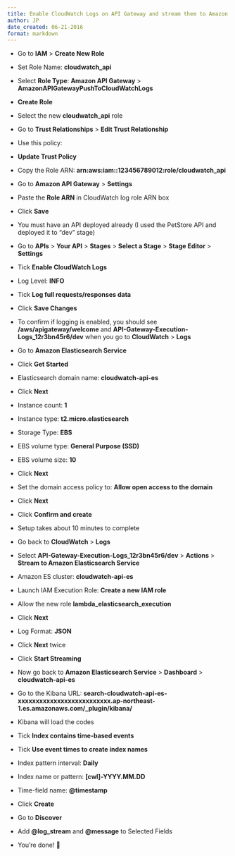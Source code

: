 ```yaml
---
title: Enable CloudWatch Logs on API Gateway and stream them to Amazon Elasticsearch Service (Basic setup only)
author: JP
date_created: 06-21-2016
format: markdown
---
```


* Go to **IAM** > **Create New Role**
* Set Role Name: **cloudwatch_api**
* Select **Role Type**: **Amazon API Gateway** > **AmazonAPIGatewayPushToCloudWatchLogs**
* **Create Role**
* Select the new **cloudwatch_api** role
* Go to **Trust Relationships** > **Edit Trust Relationship**
* Use this policy:  

    <script src="https://gist.github.com/jpdoria/8b733447bb62d6a0dc0762d542bf39c6.js"></script>

* **Update Trust Policy**
* Copy the Role ARN: **arn:aws:iam::123456789012:role/cloudwatch_api**
* Go to **Amazon API Gateway** > **Settings**
* Paste the **Role ARN** in CloudWatch log role ARN box
* Click **Save**
* You must have an API deployed already (I used the PetStore API and deployed it to “dev” stage)
* Go to **APIs** > **Your API** > **Stages** > **Select a Stage** > **Stage Editor** > **Settings**
* Tick **Enable CloudWatch Logs**
* Log Level: **INFO**
* Tick **Log full requests/responses data**
* Click **Save Changes**
* To confirm if logging is enabled, you should see **/aws/apigateway/welcome** and **API-Gateway-Execution-Logs_12r3bn45r6/dev** when you go to **CloudWatch** > **Logs**
* Go to **Amazon Elasticsearch Service**
* Click **Get Started**
* Elasticsearch domain name: **cloudwatch-api-es**
* Click **Next**
* Instance count: **1**
* Instance type: **t2.micro.elasticsearch**
* Storage Type: **EBS**
* EBS volume type: **General Purpose (SSD)**
* EBS volume size: **10**
* Click **Next**
* Set the domain access policy to: **Allow open access to the domain**
* Click **Next**
* Click **Confirm and create**
* Setup takes about 10 minutes to complete
* Go back to **CloudWatch** > **Logs**
* Select **API-Gateway-Execution-Logs_12r3bn45r6/dev** > **Actions** > **Stream to Amazon Elasticsearch Service**
* Amazon ES cluster: **cloudwatch-api-es**
* Launch IAM Execution Role: **Create a new IAM role**
* Allow the new role **lambda_elasticsearch_execution**
* Click **Next**
* Log Format: **JSON**
* Click **Next** twice
* Click **Start Streaming**
* Now go back to **Amazon Elasticsearch Service** > **Dashboard** > **cloudwatch-api-es**
* Go to the Kibana URL: **search-cloudwatch-api-es-xxxxxxxxxxxxxxxxxxxxxxxxxx.ap-northeast-1.es.amazonaws.com/_plugin/kibana/**
* Kibana will load the codes
* Tick **Index contains time-based events**
* Tick **Use event times to create index names**
* Index pattern interval: **Daily**
* Index name or pattern: **[cwl]-YYYY.MM.DD**
* Time-field name: **@timestamp**
* Click **Create**
* Go to **Discover**
* Add **@log_stream** and **@message** to Selected Fields
* You’re done! 🙂
